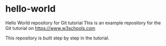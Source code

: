 # hello-world
Hello World repository for Git tutorial
This is an example repository for the Git tutorial on https://www.w3schools.com

This repository is built step by step in the tutorial.


